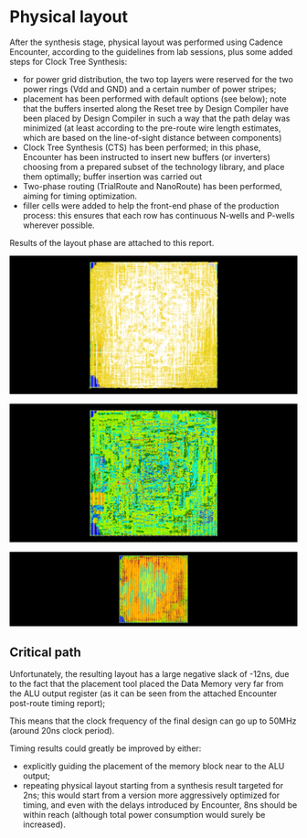 # Physical layout #

After the synthesis stage, physical layout was performed using Cadence Encounter, according to the guidelines from lab sessions, plus some added steps for Clock Tree Synthesis:

- for power grid distribution, the two top layers were reserved for the two power rings (Vdd and GND) and a certain number of power stripes; 
- placement has been performed with default options (see below); note that the buffers inserted along the Reset tree by Design Compiler have been placed by Design Compiler in such a way that the path delay was minimized (at least according to the pre-route wire length estimates, which are based on the line-of-sight distance between components)
- Clock Tree Synthesis (CTS) has been performed; in this phase, Encounter has been instructed to insert new buffers (or inverters) choosing from a prepared subset of the technology library, and place them optimally; buffer insertion was carried out 
- Two-phase routing (TrialRoute and NanoRoute) has been performed, aiming for timing optimization.
- filler cells were added to help the front-end phase of the production process: this ensures that each row has continuous N-wells and P-wells wherever possible.

Results of the layout phase are attached to this report.

![CTS (clock tree distribution)](clock_tree_synthesis/clock_tree_show_distribution.png)

![CTS (clock tree phase delay)](clock_tree_synthesis/clock_tree_phase_delay.png)

![Final layout of processor core](encounter_pictures/screenshot_complete.png)

## Critical path ##

Unfortunately, the resulting layout has a large negative slack of -12ns, due to the fact that the placement tool placed the Data Memory very far from the ALU output register (as it can be seen from the attached Encounter post-route timing report);

This means that the clock frequency of the final design can go up to 50MHz (around 20ns clock period).

Timing results could greatly be improved by either:

- explicitly guiding the placement of the memory block near to the ALU output;
- repeating physical layout starting from a synthesis result targeted for 2ns; this would start from a version more aggressively optimized for timing, and even with the delays introduced by Encounter, 8ns should be within reach (although total power consumption would surely be increased).


